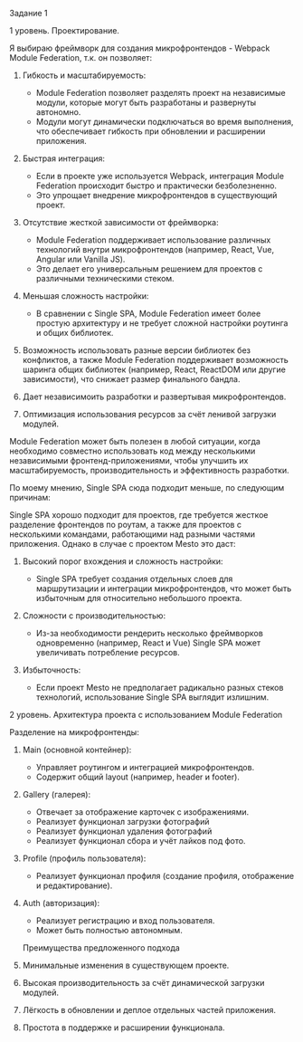Задание 1

1 уровень. Проектирование.

Я выбираю фреймворк для создания микрофронтендов - Webpack Module Federation, т.к. он позволяет:

1. Гибкость и масштабируемость:
   - Module Federation позволяет разделять проект на независимые модули, которые могут быть разработаны и развернуты автономно.
   - Модули могут динамически подключаться во время выполнения, что обеспечивает гибкость при обновлении и расширении приложения.

2. Быстрая интеграция:
   - Если в проекте уже используется Webpack, интеграция Module Federation происходит быстро и практически безболезненно.
   - Это упрощает внедрение микрофронтендов в существующий проект.

3. Отсутствие жесткой зависимости от фреймворка:
   - Module Federation поддерживает использование различных технологий внутри микрофронтендов (например, React, Vue, Angular или Vanilla JS).
   - Это делает его универсальным решением для проектов с различными техническими стеком.

4. Меньшая сложность настройки:
   - В сравнении с Single SPA, Module Federation имеет более простую архитектуру и не требует сложной настройки роутинга и общих библиотек.

5. Возможность использовать разные версии библиотек без конфликтов, а также  Module Federation поддерживает возможность шаринга общих библиотек (например, React, ReactDOM или другие зависимости), что снижает размер финального бандла.

6. Дает независимоить разработки и развертывая микрофронтендов.

7. Оптимизация использования ресурсов за счёт ленивой загрузки модулей.

Module Federation может быть полезен в любой ситуации, когда необходимо совместно использовать код между несколькими независимыми фронтенд-приложениями, чтобы улучшить их масштабируемость, производительность и эффективность разработки.

По моему мнению, Single SPA сюда подходит меньше, по следующим причинам:

Single SPA хорошо подходит для проектов, где требуется жесткое разделение фронтендов по роутам, а также для проектов с несколькими командами, работающими над разными частями приложения. Однако в случае с проектом Mesto это даст:

1. Высокий порог вхождения и сложность настройки:
   - Single SPA требует создания отдельных слоев для маршрутизации и интеграции микрофронтендов, что может быть избыточным для относительно небольшого проекта.

2. Сложности с производительностью:
   - Из-за необходимости рендерить несколько фреймворков одновременно (например, React и Vue) Single SPA может увеличивать потребление ресурсов.

3. Избыточность:
   - Если проект Mesto не предполагает радикально разных стеков технологий, использование Single SPA выглядит излишним.



2 уровень.  Архитектура проекта с использованием Module Federation

Разделение на микрофронтенды:
1. Main (основной контейнер):
   - Управляет роутингом и интеграцией микрофронтендов.
   - Содержит общий layout (например, header и footer).

2. Gallery (галерея):
   - Отвечает за отображение карточек с изображениями.
   - Реализует функционал загрузки фотографий
   - Реализует функционал удаления фотографий
   - Реализует функционал сбора и учёт лайков под фото.

3. Profile (профиль пользователя):
   - Реализует функционал профиля (cоздание профиля, отображение и редактирование).

4. Auth (авторизация):
   - Реализует регистрацию и вход пользователя.
   - Может быть полностью автономным.

   Преимущества предложенного подхода

1. Минимальные изменения в существующем проекте.
2. Высокая производительность за счёт динамической загрузки модулей.
3. Лёгкость в обновлении и деплое отдельных частей приложения.
4. Простота в поддержке и расширении функционала.